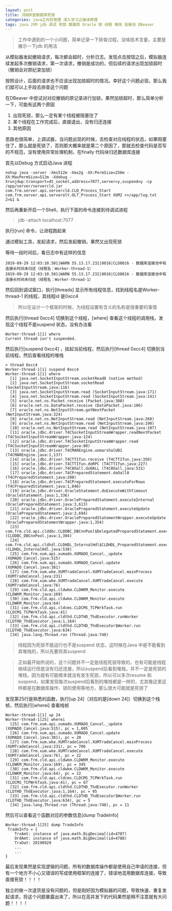 ```yaml
---
layout: post
title: JDB排查数据库死锁
categories: java之内存管理 深入学习之编译原理 
tags: java JVM jdb 调试 死锁 数据库 Oracle 锁 线程 堆栈 连接池 DBeaver 
---
```


>工作中遇到的一个小问题，简单记录一下排查过程，没啥技术含量，主要是展示一下jdb 的用法

从模拟器发起撤销请求，每次都会超时，分析日志。发现点击按钮之后，模拟器连续发起多次撤销请求，第一次请求，撤销是成功的，但后续的请求出现加锁超时（撤销会对原纪录加锁）

按照设计，后面的请求也不应该出现加锁超时的情况。幸好这个问题必现，那么我们就可以上手段去排查这个问题

在DBeaver 中尝试对对应撤销的原记录进行加锁，果然加锁超时，那么简单分析一下，可能有这两个原因

1. 出现死锁，那么一定有某个线程被阻塞住了
2. 某个线程在工作完成后，直接退出，没有归还连接
3. 其他原因

思路也很简单，上调试器，当问题出现的时候，去检查对应线程的状态，如果阻塞住了，那么就是死锁了，否则那大概率就是第二个原因了，那就去检查代码是否写的不规范，没有使用异常处理机制，在finally 代码块归还数据库连接

首先以Debug 方式启动Java 进程

```
nohup java -server -Xms512m -Xmx2g -XX:PermSize=256m -XX:MaxPermSize=512m -Xdebug -Xrunjdwp:transport=dt_socket,address=7077,server=y,suspend=y -cp /app/server/servercld.jar com.frm.server.api.servercld.CLD_Process_Start com.frm.server.api.serverolt.OLT_Process_Start XUM2 >>/app/log.txt 2>&1 &
```

然后再重新开启一个Shell，执行下面的命令连接到待调试进程

>jdb -attach localhost:7077

执行[run] 命令，让进程跑起来

通过模拟工具，发起请求，然后发起撤销，果然又出现死锁

等待一段时间后，看日志中有这样的信息

```
2019-09-29 12:03:10.501|WARN 55.13.17.232|8016|CLD8016 - 数据库连接池中有连接长时间未归还（线程名：Worker-thread-1）
2019-09-29 12:03:10.501|WARN 55.13.17.232|8016|CLD8016 - 数据库连接池中有连接长时间未归还（线程名：Worker-thread-1）
```

然后回到调试窗口，执行[threads] 显示所有线程信息，找到线程名是Worker-thread-1 的线程，其线程id 是0xcc4

>所以在设计一个框架的时候，为线程设置有含义的名称是很重要的事情

然后执行[thread 0xcc4] 切换到这个线程，[where] 查看这个线程的调用栈，发现这个线程不是suspend 状态，没有办法看

```
Worker-thread-1[1] where
Current thread isn't suspended.
```

然后执行[suspend 0xcc4] ，挂起当前线程，然后执行[thread 0xcc4] 切换到当前线程，然后查看线程的堆栈

```
> thread 0xcc4
Worker-thread-1[1] suspend 0xcc4
Worker-thread-1[1] where
  [1] java.net.SocketInputStream.socketRead0 (native method)
  [2] java.net.SocketInputStream.socketRead (SocketInputStream.java:116)
  [3] java.net.SocketInputStream.read (SocketInputStream.java:171)
  [4] java.net.SocketInputStream.read (SocketInputStream.java:141)
  [5] oracle.net.ns.Packet.receive (Packet.java:308)
  [6] oracle.net.ns.DataPacket.receive (DataPacket.java:106)
  [7] oracle.net.ns.NetInputStream.getNextPacket (NetInputStream.java:324)
  [8] oracle.net.ns.NetInputStream.read (NetInputStream.java:268)
  [9] oracle.net.ns.NetInputStream.read (NetInputStream.java:190)
  [10] oracle.net.ns.NetInputStream.read (NetInputStream.java:107)
  [11] oracle.jdbc.driver.T4CSocketInputStreamWrapper.readNextPacket (T4CSocketInputStreamWrapper.java:124)
  [12] oracle.jdbc.driver.T4CSocketInputStreamWrapper.read (T4CSocketInputStreamWrapper.java:80)
  [13] oracle.jdbc.driver.T4CMAREngine.unmarshalUB1 (T4CMAREngine.java:1,137)
  [14] oracle.jdbc.driver.T4CTTIfun.receive (T4CTTIfun.java:350)
  [15] oracle.jdbc.driver.T4CTTIfun.doRPC (T4CTTIfun.java:227)
  [16] oracle.jdbc.driver.T4C8Oall.doOALL (T4C8Oall.java:531)
  [17] oracle.jdbc.driver.T4CPreparedStatement.doOall8 (T4CPreparedStatement.java:208)
  [18] oracle.jdbc.driver.T4CPreparedStatement.executeForRows (T4CPreparedStatement.java:1,046)
  [19] oracle.jdbc.driver.OracleStatement.doExecuteWithTimeout (OracleStatement.java:1,336)
  [20] oracle.jdbc.driver.OraclePreparedStatement.executeInternal (OraclePreparedStatement.java:3,613)
  [21] oracle.jdbc.driver.OraclePreparedStatement.executeUpdate (OraclePreparedStatement.java:3,694)
  [22] oracle.jdbc.driver.OraclePreparedStatementWrapper.executeUpdate (OraclePreparedStatementWrapper.java:1,354)
  [23] com.frm.cld.api.clddbc.CLDDBC_DBCnnPool$DelegatedPreparedStatement.executeUpdate (CLDDBC_DBCnnPool.java:1,304)
  [24] com.frm.cld.api.cldhdl.CLDHDL_InternalHdl$CLDHDL_PreparedStatement.executeUpdate (CLDHDL_InternalHdl.java:538)
  [25] com.frm.xum.api.xumado.XUMADO_Cancel._update (XUMADO_Cancel.java:515)
  [26] com.frm.xum.api.xumado.XUMADO_Cancel.update (XUMADO_Cancel.java:381)
  [27] com.frm.xum.wke.XUMTradeCancel.XUMTradeCancel.mainProcess (XUMTradeCancel.java:231)
  [28] com.frm.xum.wke.XUMTradeCancel.XUMTradeCancel.execute (XUMTradeCancel.java:76)
  [29] com.frm.cld.api.cldwkm.CLDWKM_Monitor.execute (CLDWKM_Monitor.java:169)
  [30] com.frm.cld.api.cldwkm.CLDWKM_Monitor.execute (CLDWKM_Monitor.java:64)
  [31] com.frm.cld.api.cldcms.CLDCMS_TCPWrkTask.run (CLDCMS_TCPWrkTask.java:41)
  [32] com.frm.cld.api.cldthd.CLDTHD_ThdExecutor.runWorker (CLDTHD_ThdExecutor.java:1,164)
  [33] com.frm.cld.api.cldthd.CLDTHD_ThdExecutor$Worker.run (CLDTHD_ThdExecutor.java:634)
  [34] java.lang.Thread.run (Thread.java:748)
```

>线程因为死锁不能运行也不是suspend 状态，这时候在Java 中是不能看到其堆栈的，所以先要将其suspend

>正如最开始所说的，这个问题并不一定是线程死锁导致的，也有可能是线程继续运行但是没有归还连接，所以suspend后看到堆栈，并不一定是死锁的堆栈，因为就有可能根本就没有发生死锁，所以可以多次resume 和suspend，如果发现每次suspend后看到的堆栈都是一样的，尤其像这里这样都是在数据库操作、锁的使用等地方，那么很大可能就是死锁了

发现第25行是熟悉的函数，执行[up 24]（对应的是[down 24]）切换到这个栈帧，然后执行[wherei] 查看栈帧

```
Worker-thread-1[1] up 24
Worker-thread-1[25] wherei
  [25] com.frm.xum.api.xumado.XUMADO_Cancel._update (XUMADO_Cancel.java:515), pc = 1,005
  [26] com.frm.xum.api.xumado.XUMADO_Cancel.update (XUMADO_Cancel.java:381), pc = 20
  [27] com.frm.xum.wke.XUMTradeCancel.XUMTradeCancel.mainProcess (XUMTradeCancel.java:231), pc = 706
  [28] com.frm.xum.wke.XUMTradeCancel.XUMTradeCancel.execute (XUMTradeCancel.java:76), pc = 22
  [29] com.frm.cld.api.cldwkm.CLDWKM_Monitor.execute (CLDWKM_Monitor.java:169), pc = 345
  [30] com.frm.cld.api.cldwkm.CLDWKM_Monitor.execute (CLDWKM_Monitor.java:64), pc = 22
  [31] com.frm.cld.api.cldcms.CLDCMS_TCPWrkTask.run (CLDCMS_TCPWrkTask.java:41), pc = 67
  [32] com.frm.cld.api.cldthd.CLDTHD_ThdExecutor.runWorker (CLDTHD_ThdExecutor.java:1,164), pc = 95
  [33] com.frm.cld.api.cldthd.CLDTHD_ThdExecutor$Worker.run (CLDTHD_ThdExecutor.java:634), pc = 5
  [34] java.lang.Thread.run (Thread.java:748), pc = 11
```

然后可以查看这个函数对应的参数信息[dump TradeInfo]

```
Worker-thread-1[25] dump TradeInfo
 TradeInfo = {
    TrxAmt: instance of java.math.BigDecimal(id=4787)
    OrdAmt: instance of java.math.BigDecimal(id=4788)
    TrxDat: 20190929
    ...
    ...
}
```

最后发现果然是实现逻辑的问题，所有的数据库操作都是使用自己申请的连接，但有一个地方不小心又错误的写成使用框架的连接了，错误地混用数据库连接，导致直接死锁！！！！

独立的做一次退货是没有问题的，但是刚好因为模拟器的问题，导致快速、重复发起请求，将这个问题暴露出来了，所以在高并发下的代码果然是稍不注意就有大问题！！！！
